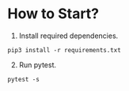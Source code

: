 # How to Start?
1. Install required dependencies. 
```
pip3 install -r requirements.txt
```
2. Run pytest.
```
pytest -s
```